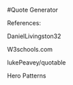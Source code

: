 #Quote Generator

References:

DanielLivingston32

W3schools.com

lukePeavey/quotable

Hero Patterns
